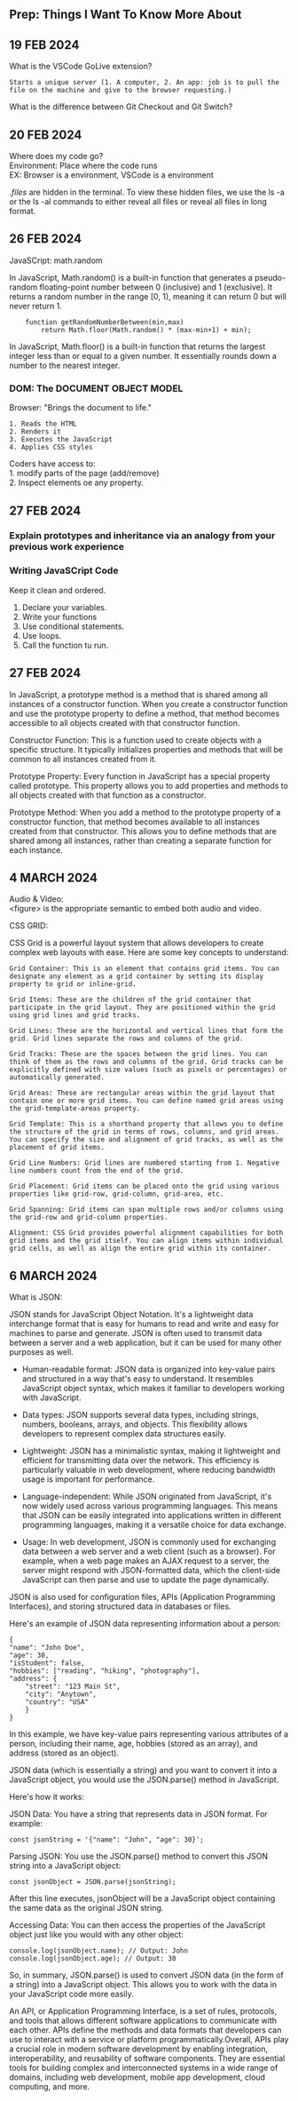 ## Prep: Things I Want To Know More About

## 19 FEB 2024  

What is the VSCode GoLive extension?  

    Starts a unique server (1. A computer, 2. An app: job is to pull the file on the machine and give to the browser requesting.)  
  
What is the difference between Git Checkout and Git Switch?

## 20 FEB 2024  

Where does my code go?  
Environment: Place where the code runs  
EX: Browser is a environment, VSCode is a environment

*.files* are hidden in the terminal. To view these hidden files, we use the ls -a or the ls -al commands to either reveal all files or reveal all files in long format.  
  
## 26 FEB 2024  

JavaSCript: math.random  

In JavaScript, Math.random() is a built-in function that generates a pseudo-random floating-point number between 0 (inclusive) and 1 (exclusive). It returns a random number in the range \[0, 1), meaning it can return 0 but will never return 1.

        function getRandomNumberBetween(min,max)
            return Math.floor(Math.random() * (max-min+1) + min);

In JavaScript, Math.floor() is a built-in function that returns the largest integer less than or equal to a given number. It essentially rounds down a number to the nearest integer.

### DOM: The DOCUMENT OBJECT MODEL  

Browser: "Brings the document to life."

    1. Reads the HTML
    2. Renders it
    3. Executes the JavaScript
    4. Applies CSS styles  

Coders have access to:  
    1. modify parts of the page (add/remove)  
    2. Inspect elements oe any property.
  
## 27 FEB 2024  

### Explain prototypes and inheritance via an analogy from your previous work experience

### Writing JavaSCript Code

Keep it clean and ordered.

 1. Declare your variables.  
 2. Write your functions
 3. Use conditional statements.
 4. Use loops.
 5. Call the function tu run.
  
## 27 FEB 2024

In JavaScript, a prototype method is a method that is shared among all instances of a constructor function. When you create a constructor function and use the prototype property to define a method, that method becomes accessible to all objects created with that constructor function.

Constructor Function: This is a function used to create objects with a specific structure. It typically initializes properties and methods that will be common to all instances created from it.

Prototype Property: Every function in JavaScript has a special property called prototype. This property allows you to add properties and methods to all objects created with that function as a constructor.

Prototype Method: When you add a method to the prototype property of a constructor function, that method becomes available to all instances created from that constructor. This allows you to define methods that are shared among all instances, rather than creating a separate function for each instance.

## 4 MARCH 2024  

Audio & Video:  
\<figure> is the appropriate semantic to embed both audio and video.

CSS GRID:

CSS Grid is a powerful layout system that allows developers to create complex web layouts with ease. Here are some key concepts to understand:

    Grid Container: This is an element that contains grid items. You can designate any element as a grid container by setting its display property to grid or inline-grid.

    Grid Items: These are the children of the grid container that participate in the grid layout. They are positioned within the grid using grid lines and grid tracks.

    Grid Lines: These are the horizontal and vertical lines that form the grid. Grid lines separate the rows and columns of the grid.

    Grid Tracks: These are the spaces between the grid lines. You can think of them as the rows and columns of the grid. Grid tracks can be explicitly defined with size values (such as pixels or percentages) or automatically generated.

    Grid Areas: These are rectangular areas within the grid layout that contain one or more grid items. You can define named grid areas using the grid-template-areas property.

    Grid Template: This is a shorthand property that allows you to define the structure of the grid in terms of rows, columns, and grid areas. You can specify the size and alignment of grid tracks, as well as the placement of grid items.

    Grid Line Numbers: Grid lines are numbered starting from 1. Negative line numbers count from the end of the grid.

    Grid Placement: Grid items can be placed onto the grid using various properties like grid-row, grid-column, grid-area, etc.

    Grid Spanning: Grid items can span multiple rows and/or columns using the grid-row and grid-column properties.

    Alignment: CSS Grid provides powerful alignment capabilities for both grid items and the grid itself. You can align items within individual grid cells, as well as align the entire grid within its container.

## 6 MARCH 2024  

What is JSON:

JSON stands for JavaScript Object Notation. It's a lightweight data interchange format that is easy for humans to read and write and easy for machines to parse and generate. JSON is often used to transmit data between a server and a web application, but it can be used for many other purposes as well.

* Human-readable format: JSON data is organized into key-value pairs and structured in a way that's easy to understand. It resembles JavaScript object syntax, which makes it familiar to developers working with JavaScript.

* Data types: JSON supports several data types, including strings, numbers, booleans, arrays, and objects. This flexibility allows developers to represent complex data structures easily.

* Lightweight: JSON has a minimalistic syntax, making it lightweight and efficient for transmitting data over the network. This efficiency is particularly valuable in web development, where reducing bandwidth usage is important for performance.

* Language-independent: While JSON originated from JavaScript, it's now widely used across various programming languages. This means that JSON can be easily integrated into applications written in different programming languages, making it a versatile choice for data exchange.

* Usage: In web development, JSON is commonly used for exchanging data between a web server and a web client (such as a browser). For example, when a web page makes an AJAX request to a server, the server might respond with JSON-formatted data, which the client-side JavaScript can then parse and use to update the page dynamically.

JSON is also used for configuration files, APIs (Application Programming Interfaces), and storing structured data in databases or files.

Here's an example of JSON data representing information about a person:

    {
    "name": "John Doe",
    "age": 30,
    "isStudent": false,
    "hobbies": ["reading", "hiking", "photography"],
    "address": {
        "street": "123 Main St",
        "city": "Anytown",
        "country": "USA"
        }
    }
In this example, we have key-value pairs representing various attributes of a person, including their name, age, hobbies (stored as an array), and address (stored as an object).  
  
JSON data (which is essentially a string) and you want to convert it into a JavaScript object, you would use the JSON.parse() method in JavaScript.

Here's how it works:

JSON Data: You have a string that represents data in JSON format. For example:

    const jsonString = '{"name": "John", "age": 30}';

Parsing JSON: You use the JSON.parse() method to convert this JSON string into a JavaScript object:

    const jsonObject = JSON.parse(jsonString);
After this line executes, jsonObject will be a JavaScript object containing the same data as the original JSON string.

Accessing Data: You can then access the properties of the JavaScript object just like you would with any other object:

    console.log(jsonObject.name); // Output: John
    console.log(jsonObject.age); // Output: 30

So, in summary, JSON.parse() is used to convert JSON data (in the form of a string) into a JavaScript object. This allows you to work with the data in your JavaScript code more easily.  

An API, or Application Programming Interface, is a set of rules, protocols, and tools that allows different software applications to communicate with each other. APIs define the methods and data formats that developers can use to interact with a service or platform programmatically.Overall, APIs play a crucial role in modern software development by enabling integration, interoperability, and reusability of software components. They are essential tools for building complex and interconnected systems in a wide range of domains, including web development, mobile app development, cloud computing, and more.
